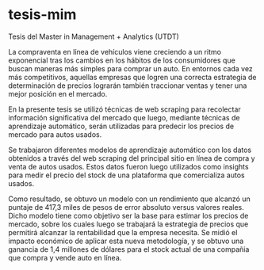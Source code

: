 # tesis-mim
Tesis del Master in Management + Analytics (UTDT)

La compraventa en línea de vehículos viene creciendo a un ritmo exponencial tras los cambios en los hábitos de los consumidores que buscan maneras más simples para comprar un auto. En entornos cada vez más competitivos, aquellas empresas que logren una correcta estrategia de determinación de precios lograrán también traccionar ventas y tener una mejor posición en el mercado.

En la presente tesis se utilizó técnicas de web scraping para recolectar información significativa del mercado que luego, mediante técnicas de aprendizaje automático, serán utilizadas para predecir los precios de mercado para autos usados.

Se trabajaron diferentes modelos de aprendizaje automático con los datos obtenidos a través del  web scraping del principal sitio en línea de compra y venta de autos usados. Estos datos fueron luego utilizados como insights para medir el precio del stock de una plataforma que comercializa autos usados.

Como resultado, se obtuvo un modelo con un rendimiento que alcanzó un puntaje de 417,3 miles de pesos de error absoluto versus valores reales. Dicho modelo tiene como  objetivo ser la base para estimar los precios de mercado, sobre los cuales luego se trabajará la estrategia de precios que permitirá alcanzar la rentabilidad que la empresa necesita. Se midió el impacto económico de aplicar esta nueva metodología, y se obtuvo una ganancia de 1,4 millones de dólares para el stock actual de una compañia que compra y vende auto en línea.

